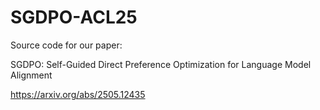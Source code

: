 # SGDPO-ACL25


Source code for our paper:

SGDPO: Self-Guided Direct Preference Optimization for Language Model Alignment

https://arxiv.org/abs/2505.12435
